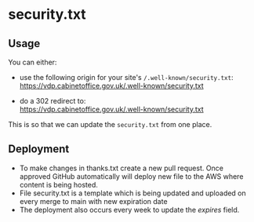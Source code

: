 # security.txt

## Usage

You can either:
- use the following origin for your site's
`/.well-known/security.txt`:  
https://vdp.cabinetoffice.gov.uk/.well-known/security.txt

- do a 302 redirect to:  
https://vdp.cabinetoffice.gov.uk/.well-known/security.txt

This is so that we can update the `security.txt` from one place.

## Deployment

- To make changes in thanks.txt create a new pull request. Once approved GitHub automatically will deploy new file to the AWS where content is being hosted.
- File security.txt is a template which is being updated and uploaded on every merge to main with new expiration date
- The deployment also occurs every week to update the _expires_ field.